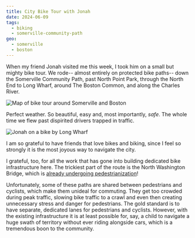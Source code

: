 ```yaml
---
title: City Bike Tour with Jonah
date: 2024-06-09
tags:
  - biking
  - somerville-community-path
geo:
  - somerville
  - boston
---
```


When my friend Jonah visited me this week, I took him on a small but mighty bike tour. We rode-- almost entirely on protected bike paths-- down the Somerville Community Path, past North Point Park, through the North End to Long Wharf, around The Boston Common, and along the Charles River.

![Map of bike tour around Somerville and Boston](../img/map.jpg)

Perfect weather. So beautiful, easy and, most importantly, _safe_. The whole time we flew past dispirited drivers trapped in traffic.

![Jonah on a bike by Long Wharf](../img/jonah.jpg)

I am so grateful to have friends that love bikes and biking, since I feel so strongly it is the most joyous way to navigate the city.

I grateful, too, for all the work that has gone into building dedicated bike infrastructure here. The trickiest part of the route is the North Washington Bridge, which is [already undergoing pedestrianization](https://www.boston.gov/departments/public-works/north-washington-street-bridge)!

Unfortunately, some of these paths are shared between pedestrians and cyclists, which make them unideal for commuting. They get too crowded during peak traffic, slowing bike traffic to a crawl and even then creating unnecessary stress and danger for pedestrians. The gold standard is to have separate, dedicated lanes for pedestrians and cyclists. However, with the existing infrastructure it is at least possible for, say, a child to navigate a huge swath of territory without ever riding alongside cars, which is a tremendous boon to the community.
